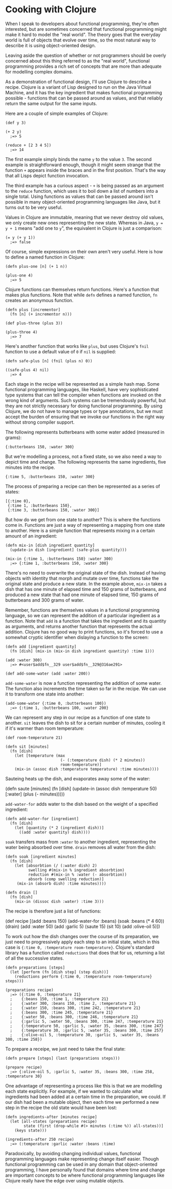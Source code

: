 Cooking with Clojure
====================

When I speak to developers about functional programming, they're often interested, but are
sometimes concerned that functional programming might make it hard to model the "real world".
The theory goes that the everyday world is full of objects that evolve over time, so the most
natural way to describe it is using object-oriented design. 

Leaving aside the question of whether or not programmers should be overly concerned about
this thing referred to as the "real world", functional programming provides a rich set of
concepts that are more than adequate for modelling complex domains. 

As a demonstration of functional design, I'll use Clojure to describe a recipe. Clojure is a
variant of Lisp designed to run on the Java Virtual Machine, and it has the key ingredient
that makes functional programming possible - functions that can be passed around as values, and
that reliably return the same output for the same inputs.

Here are a couple of simple examples of Clojure:

    (def y 3)

    (+ 2 y)
      ;=> 5

    (reduce + [2 3 4 5])
      ;=> 14 

The first example simply binds the name `y` to the value `3`. The second example is
straightforward enough, though it might seem strange that the function `+` appears inside the
braces and in the first position. That's the way that all Lisps depict function invocation.

The third example has a curious aspect - `+` is being passed as an argument to the
`reduce` function, which uses it to boil down a list of numbers into a single total. Using
functions as values that can be passed around isn't possible in many object-oriented
programming languages like Java, but it turns out to be very useful. 

Values in Clojure are immutable, meaning that we never destroy old values, we only create new
ones representing the new state. Whereas in Java, `y = y + 1` means "add one to `y`", the
equivalent in Clojure is just a comparison:

    (= y (+ y 1))
      ;=> false

Of course, simple expressions on their own aren't very useful. Here is how to define a named
function in Clojure:

    (defn plus-one [n] (+ 1 n))

    (plus-one 4)
      ;=> 5

Clojure functions can themselves return functions. Here's a function that makes plus functions.
Note that while `defn` defines a named function, `fn` creates an anonymous function.

    (defn plus [incrementor]
      (fn [n] (+ incrementor n)))

    (def plus-three (plus 3))

    (plus-three 4)
      ;=> 7

Here's another function that works like `plus`, but uses Clojure's `fnil` function to use 
a default value of `0` if `nil` is supplied:

    (defn safe-plus [n] (fnil (plus n) 0))

    ((safe-plus 4) nil)
      ;=> 4

Each stage in the recipe will be represented as a simple hash map.
Some functional programming languages, like Haskell, have very sophisticated type systems that
can tell the compiler when functions are invoked on the wrong kind of arguments. Such systems
can be tremendously powerful, but they are not strictly necessary for doing functional
programming. By using Clojure, we do not have to manage types or type annotations, but we must 
accept the burden of ensuring that we invoke our functions in the right way without strong
compiler support.

The following represents butterbeans with some water added (measured in grams):

    {:butterbeans 150, :water 300}

But we're modelling a process, not a fixed state, so we also need a way to depict time and
change. The following represents the same ingredients, five minutes into the recipe.

    {:time 5, :butterbeans 150, :water 300}

The process of preparing a recipe can then be represented as a series of states:

    [{:time 0},
     {:time 1, :butterbeans 150},
     {:time 3, :butterbeans 150, :water 300}]

But how do we get from one state to another? This is where the functions come in. Functions are
just a way of representing a mapping from one state to another. Here is a simple function
that represents mixing in a certain amount of an ingredient:

    (defn mix-in [dish ingredient quantity]
      (update-in dish [ingredient] (safe-plus quantity)))

    (mix-in {:time 1, :butterbeans 150} :water 300)
      ;=> {:time 1, :butterbeans 150, :water 300} 

There's no need to overwrite the original state of the dish. Instead of having objects with
identity that morph and mutate over time, functions take the original state and produce a new
state. In the example above, `mix-in` takes a dish that has one minute of elapsed time and 150
grams of butterbeans, and produced a new state that had one minute of elapsed time, 150
grams of butterbeans and 300 grams of water. 

Remember, functions are themselves values in a functional programming language, so we can
represent the addition of a particular ingredient as a function. Note that `add` is a function
that takes the ingredient and its quantity as arguments, and returns another function that
represents the actual addition. Clojure has no good way to print functions, so it's forced to
use a somewhat cryptic identifier when dislaying a function to the screen:

    (defn add [ingredient quantity]
      (fn [dish] (mix-in (mix-in dish ingredient quantity) :time 1)))

    (add :water 300)
      ;=> #<user$add$fn__329 user$add$fn__329@316ae291>

    (def add-some-water (add :water 200)) 

`add-some-water` is now a function representing the addition of some water. The function also
increments the time taken so far in the recipe. We can use it to transform one state into
another:

    (add-some-water {:time 0, :butterbeans 100})
      ;=> {:time 1, :butterbeans 100, :water 200}

We can represent any step in our recipe as a function of one state to another. `sit` leaves
the dish to sit for a certain number of minutes, cooling it if it's warmer than room
temperature:

    (def room-temperature 21)

    (defn sit [minutes]
      (fn [dish]
        (let [temperature (max
                            (- (:temperature dish) (* 2 minutes))
                            room-temperature)]
        (mix-in (assoc dish :temperature temperature) :time minutes)))) 

Sauteing heats up the dish, and evaporates away some of the water:

 (defn saute [minutes]
      (fn [dish]
        (update-in
          (assoc dish :temperature 50)
          [:water]
          (plus (- minutes)))))   

`add-water-for` adds water to the dish based on the weight of a specified ingredient:

    (defn add-water-for [ingredient]
      (fn [dish]
        (let [quantity (* 2 (ingredient dish))]
          ((add :water quantity) dish))))

`soak` transfers mass from `:water` to another ingredient, representing the water being
absorbed over time. `drain` removes all water from the dish:

    (defn soak [ingredient minutes]
      (fn [dish]
        (let [absorbtion (/ (:water dish) 2)
              swelling #(mix-in % ingredient absorbtion)
              reduction #(mix-in % :water (- absorbtion))
              absorb (comp swelling reduction)]
         (mix-in (absorb dish) :time minutes))))

    (defn drain []
      (fn [dish]
        (mix-in (dissoc dish :water) :time 3)))

The recipe is therefore just a list of functions:

(def recipe
      [(add :beans 150)
       (add-water-for :beans)
       (soak :beans (* 4 60))
       (drain)
       (add :water 50)
       (add :garlic 5)
       (saute 15)
       (sit 10)
       (add :olive-oil 5)])

To work out how the dish changes over the course of its preparation, we just need to
progressively apply each step to an initial state, which in this case is
`{:time 0, :temperature room-temperature}`. Clojure's standard library has a function called
`reductions` that does that for us, returning a list of all the successive states.

    (defn preparations [steps]
      (let [perform (fn [dish step] (step dish))]
        (reductions perform {:time 0, :temperature room-temperature} steps)))

    (preparations recipe)
      ;=> ({:time 0, :temperature 21}
      ;    {:beans 150, :time 1, :temperature 21}
      ;    {:water 300, :beans 150, :time 2, :temperature 21}
      ;    {:water 150, :beans 300, :time 242, :temperature 21}
      ;    {:beans 300, :time 245, :temperature 21}
      ;    {:water 50, :beans 300, :time 246, :temperature 21}
      ;    {:garlic 5, :water 50, :beans 300, :time 247, :temperature 21}
      ;    {:temperature 50, :garlic 5, :water 35, :beans 300, :time 247}
      ;    {:temperature 30, :garlic 5, :water 35, :beans 300, :time 257}
      ;    {:olive-oil 5, :temperature 30, :garlic 5, :water 35, :beans 300, :time 258})

To prepare a receipe, we just need to take the final state:

    (defn prepare [steps] (last (preparations steps)))

    (prepare recipe)
      ;=> {:olive-oil 5, :garlic 5, :water 35, :beans 300, :time 258, :temperature 30}

One advantage of representing a process like this is that we are modelling each state
explicitly. For example, if we wanted to calculate what ingredients had been added at a
certain time in the preparation, we could. If our dish had been a mutable object, then each
time we performed a new step in the recipe the old state would have been lost:

    (defn ingredients-after [minutes recipe]
      (let [all-states (preparations recipe)
            state (first (drop-while #(> minutes (:time %)) all-states))]
        (keys state)))

    (ingredients-after 250 recipe)
      ;=> (:temperature :garlic :water :beans :time)

Paradoxically, by avoiding changing individual values, functional programming languages make
representing change itself easier. Though functional programming can be used in any domain
that object-oriented programming, I have personally found that domains where time and change
are important concepts to be where functional programming languages like Clojure really have
the edge over using mutable objects.
